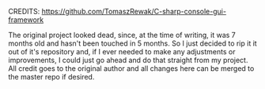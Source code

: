 
CREDITS: https://github.com/TomaszRewak/C-sharp-console-gui-framework

The original project looked dead, since, at the time of writing, it was 7 months old and hasn't been touched in 5 months. So I just decided to rip it it out of it's repository and, if I ever needed to make any adjustments or improvements, I could just go ahead and do that straight from my project. All credit goes to the original author and all changes here can be merged to the master repo if desired.
